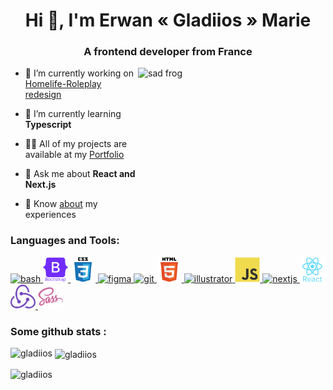 
<h1 align="center">Hi 👋, I'm Erwan « Gladiios » Marie </h1>
<h3 align="center">A frontend developer from France</h3>
<img align="right" src="https://i1.sndcdn.com/artworks-000329925816-3yu1fd-t500x500.jpg" border-radius="20px" alt="sad frog" height="300" width="300"/>

- 🔭 I’m currently working on [Homelife-Roleplay redesign](https://www.homelife-roleplay.fr/)

- 🌱 I’m currently learning **Typescript**

- 👨‍💻 All of my projects are available at my [Portfolio](https://www.erwan-marie.dev/fr/Project)

- 💬 Ask me about **React and Next.js**

- 📄 Know [about](https://www.erwan-marie.dev/fr/About) my experiences

<h3 align="left">Languages and Tools:</h3>
<p align="left"> <a href="https://www.gnu.org/software/bash/" target="_blank" rel="noreferrer"> <img src="https://www.vectorlogo.zone/logos/gnu_bash/gnu_bash-icon.svg" alt="bash" width="40" height="40"/> </a> <a href="https://getbootstrap.com" target="_blank" rel="noreferrer"> <img src="https://raw.githubusercontent.com/devicons/devicon/master/icons/bootstrap/bootstrap-plain-wordmark.svg" alt="bootstrap" width="40" height="40"/> </a> <a href="https://www.w3schools.com/css/" target="_blank" rel="noreferrer"> <img src="https://raw.githubusercontent.com/devicons/devicon/master/icons/css3/css3-original-wordmark.svg" alt="css3" width="40" height="40"/> </a> <a href="https://www.figma.com/" target="_blank" rel="noreferrer"> <img src="https://www.vectorlogo.zone/logos/figma/figma-icon.svg" alt="figma" width="40" height="40"/> </a> <a href="https://git-scm.com/" target="_blank" rel="noreferrer"> <img src="https://www.vectorlogo.zone/logos/git-scm/git-scm-icon.svg" alt="git" width="40" height="40"/> </a> <a href="https://www.w3.org/html/" target="_blank" rel="noreferrer"> <img src="https://raw.githubusercontent.com/devicons/devicon/master/icons/html5/html5-original-wordmark.svg" alt="html5" width="40" height="40"/> </a> <a href="https://www.adobe.com/in/products/illustrator.html" target="_blank" rel="noreferrer"> <img src="https://www.vectorlogo.zone/logos/adobe_illustrator/adobe_illustrator-icon.svg" alt="illustrator" width="40" height="40"/> </a> <a href="https://developer.mozilla.org/en-US/docs/Web/JavaScript" target="_blank" rel="noreferrer"> <img src="https://raw.githubusercontent.com/devicons/devicon/master/icons/javascript/javascript-original.svg" alt="javascript" width="40" height="40"/> </a> <a href="https://nextjs.org/" target="_blank" rel="noreferrer"> <img src="https://cdn.worldvectorlogo.com/logos/nextjs-2.svg" alt="nextjs" width="40" height="40"/> </a> <a href="https://reactjs.org/" target="_blank" rel="noreferrer"> <img src="https://raw.githubusercontent.com/devicons/devicon/master/icons/react/react-original-wordmark.svg" alt="react" width="40" height="40"/> </a> <a href="https://redux.js.org" target="_blank" rel="noreferrer"> <img src="https://raw.githubusercontent.com/devicons/devicon/master/icons/redux/redux-original.svg" alt="redux" width="40" height="40"/> </a> <a href="https://sass-lang.com" target="_blank" rel="noreferrer"> <img src="https://raw.githubusercontent.com/devicons/devicon/master/icons/sass/sass-original.svg" alt="sass" width="40" height="40"/> </a> </p>
<h3>Some github stats :</h3>
<p><img align="left" src="https://github-readme-stats.vercel.app/api/top-langs?username=Gladiios&show_icons=true&locale=en&layout=compact&theme=tokyonight" alt="gladiios" /></p>
<p>&nbsp;<img align="center" src="https://github-readme-stats.vercel.app/api?username=Gladiios&show_icons=true&locale=en&theme=tokyonight" alt="gladiios" /></p>
<p><img align="center" src="https://github-readme-streak-stats.herokuapp.com/?user=Gladiios&&theme=tokyonight" alt="gladiios" /></p>
